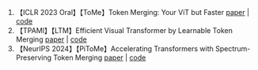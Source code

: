 1. 【ICLR 2023 Oral】【ToMe】Token Merging: Your ViT but Faster [paper](https://arxiv.org/abs/2210.09461) | [code](https://github.com/facebookresearch/ToMe)
1. 【TPAMI】【LTM】Efficient Visual Transformer by Learnable Token Merging [paper](https://arxiv.org/abs/2407.15219) | [code](https://github.com/Statistical-Deep-Learning/LTM)
1. 【NeurIPS 2024】【PiToMe】Accelerating Transformers with Spectrum-Preserving Token Merging [paper](https://arxiv.org/abs/2405.16148) | [code](https://github.com/hchautran/PiToMe)
